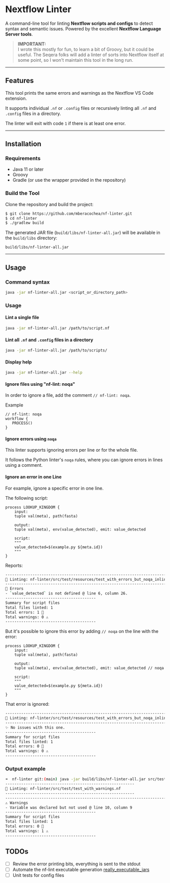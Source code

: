 
# Nextflow Linter

A command-line tool for linting **Nextflow scripts and configs** to detect syntax and semantic issues. Powered by the excellent **Nextflow Language Server tools**.

> **IMPORTANT:**  
> I wrote this mostly for fun, to learn a bit of Groovy, but it could be useful. The Seqera folks will add a linter of sorts into Nextflow itself at some point, so I won't maintain this tool in the long run.

---

## Features

This tool prints the same errors and warnings as the Nextflow VS Code extension.

It supports individual `.nf` or `.config` files or recursively linting all `.nf` and `.config` files in a directory.

The linter will exit with code `1` if there is at least one error.

---

## Installation

### Requirements
- Java 11 or later
- Groovy
- Gradle (or use the wrapper provided in the repository)

### Build the Tool
Clone the repository and build the project:

```bash
$ git clone https://github.com/mberacochea/nf-linter.git
$ cd nf-linter
$ ./gradlew build
```

The generated JAR file (`build/libs/nf-linter-all.jar`) will be available in the `build/libs` directory:

```plaintext
build/libs/nf-linter-all.jar
```

---

## Usage

### Command syntax

```bash
java -jar nf-linter-all.jar <script_or_directory_path>
```

### Usage

#### Lint a single file
```bash
java -jar nf-linter-all.jar /path/to/script.nf
```

#### Lint all `.nf` and `.config` files in a directory
```bash
java -jar nf-linter-all.jar /path/to/scripts/
```

#### Display help
```bash
java -jar nf-linter-all.jar --help
```

#### Ignore files using "nf-lint: noqa"

In order to ignore a file, add the comment `// nf-lint: noqa`.

Example
```nextflow
// nf-lint: noqa
workflow {
   PROCESS()
}
```

#### Ignore errors using `noqa`

This linter supports ignoring errors per line or for the whole file.

It follows the Python linter's `noqa` rules, where you can ignore errors in lines using a comment.

#### Ignore an error in one Line

For example, ignore a specific error in one line.

The following script:

```nextflow
process LOOKUP_KINGDOM {
    input:
    tuple val(meta), path(fasta)

    output:
    tuple val(meta), env(value_detected), emit: value_detected

    script:
    """
    value_detected=$(example.py ${meta.id})
    """
}
```

Reports:

```bash
-----------------------------------------------------------------------------
📄 Linting: nf-linter/src/test/resources/test_with_errors_but_noqa_inline.nf
-----------------------------------------------------------------------------
🚩 Errors
- `value_detected` is not defined @ line 6, column 26.
----------------------------------------
Summary for script files
Total files linted: 1
Total errors: 1 🚩
Total warnings: 0 ⚠️
----------------------------------------
```

But it's possible to ignore this error by adding `// noqa` on the line with the error:

```nextflow
process LOOKUP_KINGDOM {
    input:
    tuple val(meta), path(fasta)

    output:
    tuple val(meta), env(value_detected), emit: value_detected // noqa

    script:
    """
    value_detected=$(example.py ${meta.id})
    """
}
```

That error is ignored:

```bash
-----------------------------------------------------------------------------
📄 Linting: nf-linter/src/test/resources/test_with_errors_but_noqa_inline.nf
-----------------------------------------------------------------------------
✨ No issues with this one.
----------------------------------------
Summary for script files
Total files linted: 1
Total errors: 0 🚩
Total warnings: 0 ⚠️
----------------------------------------
```

### Output example

```bash
➜  nf-linter git:(main) java -jar build/libs/nf-linter-all.jar src/test/test.nf 
---------------------------------------------------------
📄 Linting: nf-linter/src/test/test_with_warnings.nf
---------------------------------------------------------
---------------------------------------------------------------------------------
⚠️ Warnings
- Variable was declared but not used @ line 10, column 9
----------------------------------------
Summary for script files
Total files linted: 1
Total errors: 0 🚩
Total warnings: 1 ⚠️
----------------------------------------
```

## TODOs

- [ ] Review the error printing bits, everything is sent to the stdout
- [ ] Automate the nf-lint executable
  generation [really_executable_jars](https://skife.org/java/unix/2011/06/20/really_executable_jars.html)
- [ ] Unit tests for config files